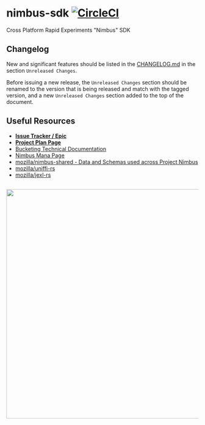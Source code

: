 # nimbus-sdk [![CircleCI](https://circleci.com/gh/mozilla/nimbus-sdk/tree/main.svg?style=svg)](https://circleci.com/gh/mozilla/nimbus-sdk/tree/main)
Cross Platform Rapid Experiments "Nimbus" SDK

## Changelog

New and significant features should be listed in the [CHANGELOG.md](./CHANGELOG.md) in the section `Unreleased Changes`.

Before issuing a new release, the `Unreleased Changes` section should be renamed to the version that is being released and match with the tagged version, and a new `Unreleased Changes` section added to the top of the document.

## Useful Resources

* **[Issue Tracker / Epic](https://jira.mozilla.com/browse/SYNC-1528)**
* **[Project Plan Page](https://mana.mozilla.org/wiki/pages/viewpage.action?pageId=126619091)**
* [Bucketing Technical Documentation](https://docs.google.com/document/d/1WAForAUIchVPaiZFCJO3hNQHY_7KZAjddfscTM_Lx0Y/edit#)
* [Nimbus Mana Page](https://mana.mozilla.org/wiki/display/FJT/Project+Nimbus)
* [mozilla/nimbus-shared - Data and Schemas used across Project Nimbus](https://github.com/mozilla/nimbus-shared)
* [mozilla/uniffi-rs](https://github.com/mozilla/uniffi-rs)
* [mozilla/jexl-rs](https://github.com/mozilla/jexl-rs)

## 

<img src=https://app.lucidchart.com/publicSegments/view/59a408c7-3a09-422c-8eb2-950a7d81cdb9/image.jpeg width=600 />
